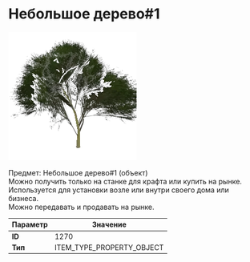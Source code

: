 # Небольшое дерево#1

![Item Image](../img/1270.webp?raw=true)

Предмет: Небольшое дерево#1 (объект)<br>Можно получить только на станке для крафта или купить на рынке.<br>Используется для установки возле или внутри своего дома или бизнеса.<br>Можно передавать и продавать на рынке.


| Параметр | Значение |
|----------|----------|
| **ID** | 1270 |
| **Тип** | ITEM_TYPE_PROPERTY_OBJECT |

